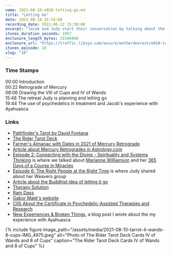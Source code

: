```yaml
---
name: 2021-08-10-e010-letting-go.md
title: "Letting Go"
date: 2021-08-10 15:54:04
recording_date: 2021-06-22 15:30:00
excerpt: "Jacob and Judy start their conversation by talking about the Mercury Retrograde and its effects on communication. They use the _Pathfinder Tarot Deck_ to pull the _Card the VIII of Cups and the IV of Wands_. They go on to talk about how we let go and the use of psychedelics in treatment and personal growth."
itunes_duration_seconds: 1957
enclosure_length_bytes: 31546098
enclosure_url: "https://traffic.libsyn.com/secure/motherdearest/e010-letting-go.mp3"
itunes_episode: 10
slug: "10"
---
```


### Time Stamps

00:00 Introduction  
00:22 Retrograde of Mercury  
08:06 Drawing the VIII of Cups and IV of Wands  
15:48 The retreat Judy is planning and letting go  
19:44 The use of psychedelics in treatment and Jacob's experience with Ayahuasca  

### Links

- [Pathfinder's Tarot by David Fontana](https://www.amazon.com/Pathfinders-Tarot-David-Fontana/dp/1780280424)
- [The Rider Tarot Deck](https://www.amazon.com/Rider-Tarot-Arthur-Edward-Waite/dp/091386613X/)
- [Farmer's Almanac with Dates in 2021 of Mercury Retrograde](https://www.almanac.com/content/mercury-retrograde-dates)
- [Article about Mercury Retrogrades in Astrology.com](https://www.astrology.com/retrograde/mercury-retrograde)
-  [Episode 2: Connecting with the Divine - Spirituality and Systems Thinking](https://motherdearest.show/2) is where we talked about [Marianne Williamson](https://marianne.com/) and her [365 Days of a Course in Miracles](https://marianne.com/365-days-of-a-course-in-miracles/)
- [Episode 6: The Right People at the Right Time](https://motherdearest.show/6) is where Judy shared about her Weavers group
- [Article about the Buddhist idea of letting it go](https://www.learnreligions.com/letting-it-go-4000630)
- [Therapy Solution](https://therapy-solutions.us)
- [Ram Dass](https://en.wikipedia.org/wiki/Ram_Dass)
- [Gabor Maté's website](https://drgabormate.com)
- [CIIS About the Certificate in Psychedelic-Assisted Therapies and Research](https://www.ciis.edu/research-centers/center-for-psychedelic-therapies-and-research/about-the-certificate-in-psychedelic-assisted-therapies-and-research)
- [New Experiences & Broken Things](https://jacobrcampbell.com/blog/2009/11/new-experiences-broken-things), a blog post I wrote about the my experience with Ayahuasca
 
{% include figure image_path="/assets/media/2021-08-10-tarrot-4-wands-8-cups-IMG_4975.jpeg" alt="Photo of The Rider Tarot Deck Cards IV of Wands and 8 of Cups" caption="The Rider Tarot Deck Cards IV of Wands and 8 of Cups" %} 